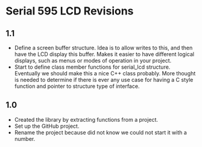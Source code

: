 # Serial 595 LCD Revisions
## 1.1
* Define a screen buffer structure. Idea is to allow writes to this, and then have the LCD display this buffer. Makes it easier to have different logical displays, such as menus or modes of operation in your project.
* Start to define class member functions for serial_lcd structure. Eventually we should make this a nice C++ class probably. More thought is needed to determine if there is ever any use case for having a C style function and pointer to structure type of interface.

## 1.0
* Created the library by extracting functions from a project.
* Set up the GitHub project.
* Rename the project because did not know we could not start it with a number.
